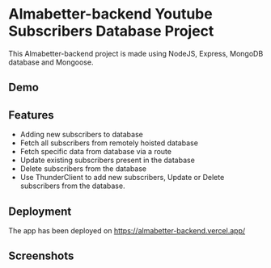 
# Almabetter-backend Youtube Subscribers Database Project

This Almabetter-backend project is made using NodeJS, Express, MongoDB  database and Mongoose.


## Demo


## Features

- Adding new subscribers to database
- Fetch all subscribers from remotely hoisted database
- Fetch specific data from database via a route
- Update existing subscribers present in the database
- Delete subscribers from the database 
- Use ThunderClient to add new subscribers, Update or Delete subscribers from the database.

## Deployment

The app has been deployed on https://almabetter-backend.vercel.app/



## Screenshots

